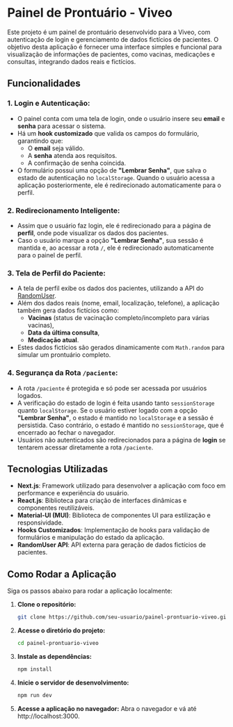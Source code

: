 # Painel de Prontuário - Viveo

Este projeto é um painel de prontuário desenvolvido para a Viveo, com autenticação de login e gerenciamento de dados fictícios de pacientes. O objetivo desta aplicação é fornecer uma interface simples e funcional para visualização de informações de pacientes, como vacinas, medicações e consultas, integrando dados reais e fictícios.

## Funcionalidades

### 1. Login e Autenticação:
- O painel conta com uma tela de login, onde o usuário insere seu **email** e **senha** para acessar o sistema.
- Há um **hook customizado** que valida os campos do formulário, garantindo que:
  - O **email** seja válido.
  - A **senha** atenda aos requisitos.
  - A confirmação de senha coincida.
- O formulário possui uma opção de **"Lembrar Senha"**, que salva o estado de autenticação no `localStorage`. Quando o usuário acessa a aplicação posteriormente, ele é redirecionado automaticamente para o perfil.

### 2. Redirecionamento Inteligente:
- Assim que o usuário faz login, ele é redirecionado para a página de **perfil**, onde pode visualizar os dados dos pacientes.
- Caso o usuário marque a opção **"Lembrar Senha"**, sua sessão é mantida e, ao acessar a rota `/`, ele é redirecionado automaticamente para o painel de perfil.

### 3. Tela de Perfil do Paciente:
- A tela de perfil exibe os dados dos pacientes, utilizando a API do [RandomUser](https://randomuser.me/).
- Além dos dados reais (nome, email, localização, telefone), a aplicação também gera dados fictícios como:
  - **Vacinas** (status de vacinação completo/incompleto para várias vacinas),
  - **Data da última consulta**,
  - **Medicação atual**.
- Estes dados fictícios são gerados dinamicamente com `Math.random` para simular um prontuário completo.

### 4. Segurança da Rota `/paciente`:
- A rota `/paciente` é protegida e só pode ser acessada por usuários logados.
- A verificação do estado de login é feita usando tanto `sessionStorage` quanto `localStorage`. Se o usuário estiver logado com a opção **"Lembrar Senha"**, o estado é mantido no `localStorage` e a sessão é persistida. Caso contrário, o estado é mantido no `sessionStorage`, que é encerrado ao fechar o navegador.
- Usuários não autenticados são redirecionados para a página de **login** se tentarem acessar diretamente a rota `/paciente`.

## Tecnologias Utilizadas

- **Next.js**: Framework utilizado para desenvolver a aplicação com foco em performance e experiência do usuário.
- **React.js**: Biblioteca para criação de interfaces dinâmicas e componentes reutilizáveis.
- **Material-UI (MUI)**: Biblioteca de componentes UI para estilização e responsividade.
- **Hooks Customizados**: Implementação de hooks para validação de formulários e manipulação do estado da aplicação.
- **RandomUser API**: API externa para geração de dados fictícios de pacientes.

## Como Rodar a Aplicação

Siga os passos abaixo para rodar a aplicação localmente:

1. **Clone o repositório:**

   ```bash
   git clone https://github.com/seu-usuario/painel-prontuario-viveo.git
2. **Acesse o diretório do projeto:**

   ```bash
   cd painel-prontuario-viveo
3. **Instale as dependências:**

   ```bash
   npm install
4. **Inicie o servidor de desenvolvimento:**

   ```bash
   npm run dev
5. **Acesse a aplicação no navegador:**
Abra o navegador e vá até http://localhost:3000.
  
